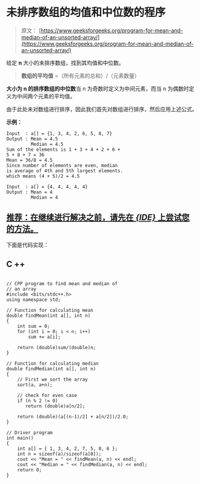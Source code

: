 # 未排序数组的均值和中位数的程序

> 原文： [https://www.geeksforgeeks.org/program-for-mean-and-median-of-an-unsorted-array/](https://www.geeksforgeeks.org/program-for-mean-and-median-of-an-unsorted-array/)

给定 **n** 大小的未排序数组，找到其均值和中位数。

> **数组的平均值** =（所有元素的总和）/（元素数量）

**大小为 n 的排序数组的中位数**当 n 为奇数时定义为中间元素，而当 n 为偶数时定义为中间两个元素的平均值。

由于此处未对数组进行排序，因此我们首先对数组进行排序，然后应用上述公式。

**示例：**

```
Input  : a[] = {1, 3, 4, 2, 6, 5, 8, 7}
Output : Mean = 4.5
         Median = 4.5
Sum of the elements is 1 + 3 + 4 + 2 + 6 + 
5 + 8 + 7 = 36
Mean = 36/8 = 4.5
Since number of elements are even, median
is average of 4th and 5th largest elements.
which means (4 + 5)/2 = 4.5

Input  : a[] = {4, 4, 4, 4, 4}
Output : Mean = 4
         Median = 4 

```

## [推荐：在继续进行解决之前，请先在 ***<u>{IDE}</u>*** 上尝试您的方法。](https://ide.geeksforgeeks.org/)

下面是代码实现：

## C ++

```

// CPP program to find mean and median of  
// an array 
#include <bits/stdc++.h> 
using namespace std; 

// Function for calculating mean 
double findMean(int a[], int n) 
{ 
    int sum = 0; 
    for (int i = 0; i < n; i++)  
        sum += a[i]; 

    return (double)sum/(double)n; 
} 

// Function for calculating median 
double findMedian(int a[], int n) 
{ 
    // First we sort the array 
    sort(a, a+n); 

    // check for even case 
    if (n % 2 != 0) 
       return (double)a[n/2]; 

    return (double)(a[(n-1)/2] + a[n/2])/2.0; 
} 

// Driver program 
int main() 
{ 
    int a[] = { 1, 3, 4, 2, 7, 5, 8, 6 }; 
    int n = sizeof(a)/sizeof(a[0]); 
    cout << "Mean = " << findMean(a, n) << endl;  
    cout << "Median = " << findMedian(a, n) << endl;  
    return 0; 
} 

```
